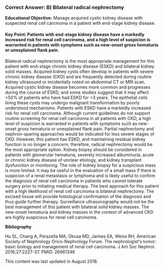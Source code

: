
### Correct Answer: B) Bilateral radical nephrectomy 

**Educational Objective:** Manage acquired cystic kidney disease with suspected renal cell carcinoma in a patient with end-stage kidney disease.

#### **Key Point:** Patients with end-stage kidney disease have a markedly increased risk for renal cell carcinoma, and a high level of suspicion is warranted in patients with symptoms such as new-onset gross hematuria or unexplained flank pain.

Bilateral radical nephrectomy is the most appropriate management for this patient with end-stage chronic kidney disease (ESKD) and bilateral kidney solid masses. Acquired kidney cysts often develop in patients with severe chronic kidney disease (CKD) and are frequently detected during routine kidney ultrasound or incidentally noted on abdominal CT or MRI scan. Acquired cystic kidney disease becomes more common and progresses during the course of ESKD, and some studies suggest that it may affect >50% of patients who have had ESKD for >3 years. The epithelial cells lining these cysts may undergo malignant transformation by poorly understood mechanisms. Patients with ESKD have a markedly increased risk for renal cell carcinoma. Although current guidelines do not support routine screening for renal cell carcinoma in all patients with CKD, a high level of suspicion is warranted in patients with symptoms such as new-onset gross hematuria or unexplained flank pain.
Partial nephrectomy and nephron-sparing approaches would be indicated for less severe stages of CKD. However, this patient has ESKD, and maintaining residual kidney function is no longer a concern; therefore, radical nephrectomy would be the most appropriate option.
Kidney biopsy should be considered in patients with glomerular hematuria, severely increased albuminuria, acute or chronic kidney disease of unclear etiology, and kidney transplant dysfunction or monitoring. The role of kidney biopsy for a suspicious mass is more limited. It may be useful in the evaluation of a small mass if there is suspicion of a renal metastasis or lymphoma and is likely useful to confirm the diagnosis of renal cell carcinoma in patients who cannot tolerate surgery prior to initiating medical therapy. The best approach for this patient with a high likelihood of renal cell carcinoma is bilateral nephrectomy. The excised tissue will provide histological confirmation of the diagnosis and thus guide further therapy.
Surveillance ultrasonography would not be the best management of this patient with bilateral solid kidney masses. The new-onset hematuria and kidney masses in the context of advanced CKD are highly suspicious for renal cell carcinoma.

**Bibliography**

Hu SL, Chang A, Perazella MA, Okusa MD, Jaimes EA, Weiss RH; American Society of Nephrology Onco-Nephrology Forum. The nephrologist's tumor: basic biology and management of renal cell carcinoma. J Am Soc Nephrol. 2016;27:2227-37. PMID: 26961346

This content was last updated in August 2018.